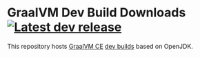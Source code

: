 # GraalVM Dev Build Downloads [![Latest dev release](https://img.shields.io/github/v/release/graalvm/graalvm-ce-dev-builds?color=brightgreen&label=latest%20release)](https://github.com/graalvm/graalvm-ce-builds/releases/latest)

This repository hosts [GraalVM CE](https://github.com/oracle/graal/) [dev builds](https://github.com/graalvm/graalvm-ce-dev-builds/releases/) based on OpenJDK.
